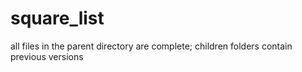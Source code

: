 # square_list

all files in the parent directory are complete; children folders contain previous versions
